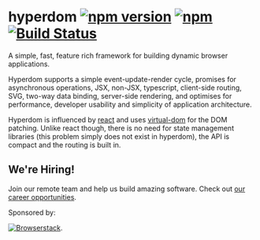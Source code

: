 # hyperdom [![npm version](https://img.shields.io/npm/v/hyperdom.svg)](https://www.npmjs.com/package/hyperdom) [![npm](https://img.shields.io/npm/dm/hyperdom.svg)](https://www.npmjs.com/package/hyperdom) [![Build Status](https://travis-ci.org/featurist/hyperdom.svg?branch=master)](https://travis-ci.org/featurist/hyperdom)

A simple, fast, feature rich framework for building dynamic browser applications.

Hyperdom supports a simple event-update-render cycle, promises for asynchronous operations, JSX, non-JSX, typescript, client-side routing, SVG, two-way data binding, server-side rendering, and optimises for performance, developer usability and simplicity of application architecture.

Hyperdom is influenced by [react](http://facebook.github.io/react/) and uses [virtual-dom](https://github.com/Matt-Esch/virtual-dom) for the DOM patching. Unlike react though, there is no need for state management libraries (this problem simply does not exist in hyperdom), the API is compact and the routing is built in.

## We're Hiring!

Join our remote team and help us build amazing software. Check out [our career opportunities](https://www.featurist.co.uk/careers/).

Sponsored by:

[![Browserstack](https://www.browserstack.com/images/mail/newsletter-bs-logo.png)](https://www.Browserstack.com/).
